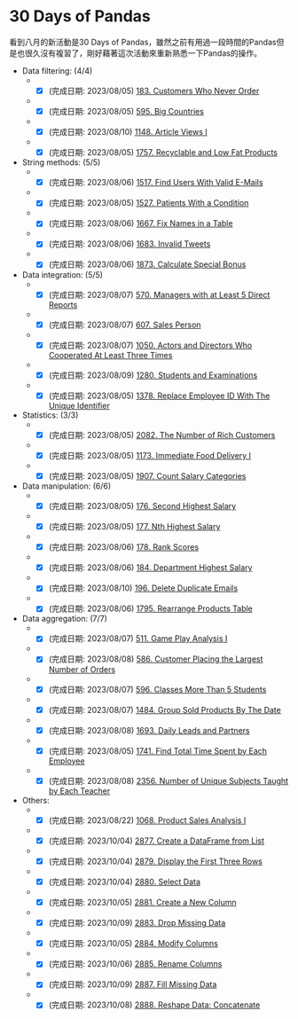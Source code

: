 # 30 Days of Pandas
看到八月的新活動是30 Days of Pandas，雖然之前有用過一段時間的Pandas但是也很久沒有複習了，剛好藉著這次活動來重新熟悉一下Pandas的操作。  

* Data filtering:  (4/4)  
  * -[x] (完成日期: 2023/08/05) <a href="183/Customers_Who_Never_Order.ipynb">183. Customers Who Never Order </a>
  * -[x] (完成日期: 2023/08/05) <a href="595/Big_Countries.ipynb">595. Big Countries </a>
  * -[x] (完成日期: 2023/08/10) <a href="1148/Article_Views_I.ipynb">1148. Article Views I </a>
  * -[x] (完成日期: 2023/08/05) <a href="1757/Recyclable_and_Low_Fat_Products.ipynb">1757. Recyclable and Low Fat Products </a>

* String methods: (5/5)  
  * -[x] (完成日期: 2023/08/06) <a href="1517/Find_Users_With_Valid_E-Mails.ipynb">1517. Find Users With Valid E-Mails </a>
  * -[x] (完成日期: 2023/08/05) <a href="1527/Patients_With_a_Condition.ipynb">1527. Patients With a Condition </a>
  * -[x] (完成日期: 2023/08/06) <a href="1667/Fix Names_in_a_Table.ipynb">1667. Fix Names in a Table </a>
  * -[x] (完成日期: 2023/08/06) <a href="1683/Invalid_Tweets.ipynb">1683. Invalid Tweets </a>
  * -[x] (完成日期: 2023/08/06) <a href="1873/Calculate_Special_Bonus.ipynb">1873. Calculate Special Bonus </a>

* Data integration:  (5/5)
  * -[x] (完成日期: 2023/08/07) <a href="570/Managers_with_at_Least_5_Direct_Reports.ipynb">570. Managers with at Least 5 Direct Reports </a>
  * -[x] (完成日期: 2023/08/07) <a href="607/Sales_Person.ipynb">607. Sales Person </a>
  * -[x] (完成日期: 2023/08/07) <a href="607/Actors_and_Directors_Who_Cooperated_At_Least_Three_Times.ipynb">1050. Actors and Directors Who Cooperated At Least Three Times </a>
  * -[x] (完成日期: 2023/08/09) <a href="1280/Students_and_Examinations.ipynb">1280. Students and Examinations </a>
  * -[x] (完成日期: 2023/08/05) <a href="1378/Replace_Employee_ID_With_The_Unique_Identifier.ipynb">1378. Replace Employee ID With The Unique Identifier </a>

* Statistics:  (3/3)
  * -[x] (完成日期: 2023/08/05) <a href="2082/The_Number_of_Rich_Customers.ipynb">2082. The Number of Rich Customers </a>
  * -[x] (完成日期: 2023/08/05) <a href="1173/Immediate_Food_Delivery_I.ipynb">1173. Immediate Food Delivery I </a>
  * -[x] (完成日期: 2023/08/05) <a href="1907/Count_Salary_Categories.ipynb">1907. Count Salary Categories </a>

* Data manipulation:  (6/6)
  * -[x] (完成日期: 2023/08/05) <a href="176/Second_Highest_Salary.ipynb">176. Second Highest Salary </a>
  * -[x] (完成日期: 2023/08/05) <a href="177/Nth_Highest_Salary.ipynb">177. Nth Highest Salary </a>
  * -[x] (完成日期: 2023/08/06) <a href="178/Rank_Scores.ipynb">178. Rank Scores </a>
  * -[x] (完成日期: 2023/08/06) <a href="184/Department_Highest_Salary.ipynb">184. Department Highest Salary </a>
  * -[x] (完成日期: 2023/08/10) <a href="196/Delete_Duplicate_Emails.ipynb">196. Delete Duplicate Emails </a>
  * -[x] (完成日期: 2023/08/06) <a href="1795/Rearrange_Products_Table.ipynb">1795. Rearrange Products Table </a>

* Data aggregation:  (7/7)
  * -[x] (完成日期: 2023/08/07) <a href="511/Game_Play_Analysis_I.ipynb">511. Game Play Analysis I </a>
  * -[x] (完成日期: 2023/08/08) <a href="586/Customer_Placing_the_Largest_Number_of_Orders.ipynb">586. Customer Placing the Largest Number of Orders </a>
  * -[x] (完成日期: 2023/08/07) <a href="596/Classes_More_Than_5_Students.ipynb">596. Classes More Than 5 Students </a>
  * -[x] (完成日期: 2023/08/07) <a href="1484/Group_Sold_Products_By_The_Date.ipynb">1484. Group Sold Products By The Date </a>
  * -[x] (完成日期: 2023/08/08) <a href="1693/Daily_Leads_and_Partners.ipynb">1693. Daily Leads and Partners </a>
  * -[x] (完成日期: 2023/08/05) <a href="1741/Find_Total_Time_Spent_by_Each_Employee.ipynb">1741. Find Total Time Spent by Each Employee </a>
  * -[x] (完成日期: 2023/08/08) <a href="2356/Number_of_Unique_Subjects_Taught_by_Each_Teacher.ipynb">2356. Number of Unique Subjects Taught by Each Teacher </a>

* Others:  
  * -[x] (完成日期: 2023/08/22) <a href="1068/Product_Sales_Analysis_I.ipynb">1068. Product Sales Analysis I </a>
  * -[x] (完成日期: 2023/10/04) <a href="2877/Create_a_DataFrame_from_List.ipynb">2877. Create a DataFrame from List </a>
  * -[x] (完成日期: 2023/10/04) <a href="2879/Display_the_First_Three_Rows.ipynb">2879. Display the First Three Rows </a>
  * -[x] (完成日期: 2023/10/04) <a href="2880/Select_Data.ipynb">2880. Select Data </a>
  * -[x] (完成日期: 2023/10/05) <a href="2881/Create_a_New_Column.ipynb">2881. Create a New Column </a> 
  * -[x] (完成日期: 2023/10/09) <a href="2883/Drop_Missing_Data.ipynb">2883. Drop Missing Data </a> 
  * -[x] (完成日期: 2023/10/05) <a href="2884/Modify_Columns.ipynb">2884. Modify Columns </a> 
  * -[x] (完成日期: 2023/10/06) <a href="2885/Rename_Columns.ipynb">2885. Rename Columns </a> 
  * -[x] (完成日期: 2023/10/09) <a href="2887/Fill_Missing_Data.ipynb">2887. Fill Missing Data </a> 
  * -[x] (完成日期: 2023/10/08) <a href="2888/Reshape_Data_Concatenate.ipynb">2888. Reshape Data: Concatenate </a> 
